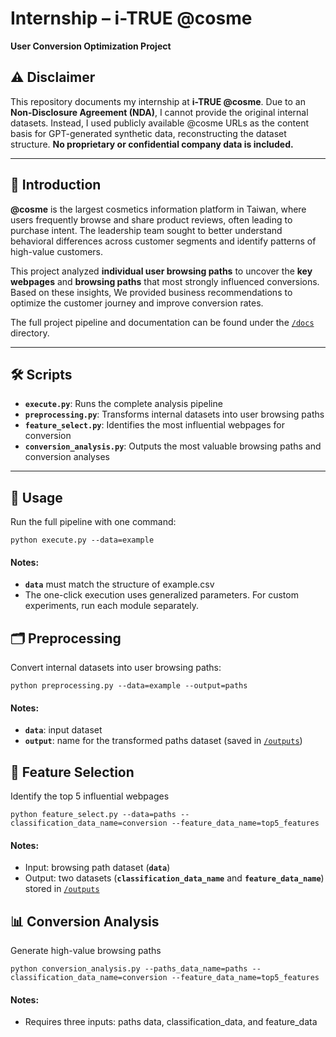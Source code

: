 # Internship – i-TRUE @cosme  
**User Conversion Optimization Project**

## ⚠️ Disclaimer  
This repository documents my internship at **i-TRUE @cosme**. Due to an **Non-Disclosure Agreement (NDA)**, I cannot provide the original internal datasets. Instead, I used publicly available @cosme URLs as the content basis for GPT-generated synthetic data, reconstructing the dataset structure. **No proprietary or confidential company data is included.**

---

## 📖 Introduction  
**@cosme** is the largest cosmetics information platform in Taiwan, where users frequently browse and share product reviews, often leading to purchase intent. The leadership team sought to better understand behavioral differences across customer segments and identify patterns of high-value customers.  

This project analyzed **individual user browsing paths** to uncover the **key webpages** and **browsing paths** that most strongly influenced conversions. Based on these insights, We provided business recommendations to optimize the customer journey and improve conversion rates.  

The full project pipeline and documentation can be found under the [`/docs`](./docs) directory.  

---

## 🛠️ Scripts  

- **`execute.py`**: Runs the complete analysis pipeline  
- **`preprocessing.py`**: Transforms internal datasets into user browsing paths  
- **`feature_select.py`**: Identifies the most influential webpages for conversion  
- **`conversion_analysis.py`**: Outputs the most valuable browsing paths and conversion analyses  

---

## 🚀 Usage  

Run the full pipeline with one command:  

```
python execute.py --data=example
```

#### Notes:
- **`data`** must match the structure of example.csv
- The one-click execution uses generalized parameters. For custom experiments, run each module separately.

## 🗂️ Preprocessing

Convert internal datasets into user browsing paths:

```
python preprocessing.py --data=example --output=paths
```

#### Notes:
- **`data`**: input dataset
- **`output`**: name for the transformed paths dataset (saved in [`/outputs`](./outputs))


## 🔎 Feature Selection

Identify the top 5 influential webpages

```
python feature_select.py --data=paths --classification_data_name=conversion --feature_data_name=top5_features
```

#### Notes:
- Input: browsing path dataset (**`data`**)
- Output: two datasets (**`classification_data_name`** and **`feature_data_name`**) stored in [`/outputs`](./outputs)

## 📊 Conversion Analysis

Generate high-value browsing paths 

```
python conversion_analysis.py --paths_data_name=paths --classification_data_name=conversion --feature_data_name=top5_features
```

#### Notes:
- Requires three inputs: paths data, classification_data, and feature_data


  





